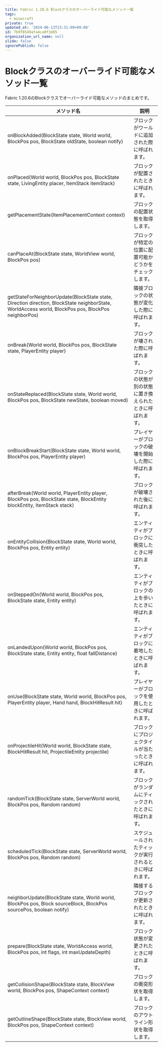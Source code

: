 ```yaml
---
title: Fabric 1.20.6 Blockクラスのオーバーライド可能なメソッド一覧
tags:
  - minecraft
private: true
updated_at: '2024-06-13T23:31:09+09:00'
id: 7b9f8549afa4ca0f3d85
organization_url_name: null
slide: false
ignorePublish: false
---
```


# Blockクラスのオーバーライド可能なメソッド一覧

Fabric 1.20.6のBlockクラスでオーバーライド可能なメソッドのまとめです。


| メソッド名 | 説明 |
| --- | --- |
| onBlockAdded(BlockState state, World world, BlockPos pos, BlockState oldState, boolean notify) | ブロックがワールドに追加された際に呼ばれます。 |
| onPlaced(World world, BlockPos pos, BlockState state, LivingEntity placer, ItemStack itemStack) | ブロックが配置されたときに呼ばれます。 |
| getPlacementState(ItemPlacementContext context) | ブロックの配置状態を取得します。 |
| canPlaceAt(BlockState state, WorldView world, BlockPos pos) | ブロックが特定の位置に配置可能かどうかをチェックします。 |
| getStateForNeighborUpdate(BlockState state, Direction direction, BlockState neighborState, WorldAccess world, BlockPos pos, BlockPos neighborPos) | 隣接ブロックの状態が変化した際に呼ばれます。 |
| onBreak(World world, BlockPos pos, BlockState state, PlayerEntity player) | ブロックが壊された際に呼ばれます。 |
| onStateReplaced(BlockState state, World world, BlockPos pos, BlockState newState, boolean moved) | ブロックの状態が別の状態に置き換えられたときに呼ばれます。 |
| onBlockBreakStart(BlockState state, World world, BlockPos pos, PlayerEntity player) | プレイヤーがブロックの破壊を開始した際に呼ばれます。 |
| afterBreak(World world, PlayerEntity player, BlockPos pos, BlockState state, BlockEntity blockEntity, ItemStack stack) | ブロックが破壊された後に呼ばれます。 |
| onEntityCollision(BlockState state, World world, BlockPos pos, Entity entity) | エンティティがブロックに衝突したときに呼ばれます。 |
| onSteppedOn(World world, BlockPos pos, BlockState state, Entity entity) | エンティティがブロックの上を歩いたときに呼ばれます。 |
| onLandedUpon(World world, BlockPos pos, BlockState state, Entity entity, float fallDistance) | エンティティがブロックに着地したときに呼ばれます。 |
| onUse(BlockState state, World world, BlockPos pos, PlayerEntity player, Hand hand, BlockHitResult hit) | プレイヤーがブロックを使用したときに呼ばれます。 |
| onProjectileHit(World world, BlockState state, BlockHitResult hit, ProjectileEntity projectile) | ブロックにプロジェクタイルが当たったときに呼ばれます。 |
| randomTick(BlockState state, ServerWorld world, BlockPos pos, Random random) | ブロックがランダムにティックされたときに呼ばれます。 |
| scheduledTick(BlockState state, ServerWorld world, BlockPos pos, Random random) | スケジュールされたティックが実行されるときに呼ばれます。 |
| neighborUpdate(BlockState state, World world, BlockPos pos, Block sourceBlock, BlockPos sourcePos, boolean notify) | 隣接するブロックが更新されたときに呼ばれます。 |
| prepare(BlockState state, WorldAccess world, BlockPos pos, int flags, int maxUpdateDepth) | ブロック状態が変更されたときに呼ばれます。 |
| getCollisionShape(BlockState state, BlockView world, BlockPos pos, ShapeContext context) | ブロックの衝突形状を取得します。 |
| getOutlineShape(BlockState state, BlockView world, BlockPos pos, ShapeContext context) | ブロックのアウトライン形状を取得します。 |
